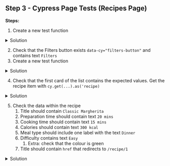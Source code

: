 ## Step 3 - Cypress Page Tests (Recipes Page)

**Steps:**

1. Create a new test function
<details>
    <summary>
    Solution
    </summary>

```ts
it('should display the recipes pages data', () => {
    // tests here
});
```

</details>

2. Check that the Filters button exists `data-cy="filters-button"` and contains text `Filters`
3. Create a new test function
<details>
    <summary>
    Solution
    </summary>

```ts
it('should display the recipes pages data', () => {
    // Filters Button
    cy.get('[data-cy="filters-button"]').should('exist');
    cy.get('[data-cy="filters-button"]').should('contain.text', 'Filters');
});
```
</details>

4. Check that the first card of the list contains the expected values. Get the recipe item with `cy.get(...).as('recipe)`
<details>
    <summary>
    Solution
    </summary>

```ts
it('should display the recipes pages data', () => {
    // ...
    
    cy.get('[data-cy="recipe-item"]').eq(0).as('recipe');
});
```
</details>

5. Check the data within the recipe
   1. Title should contain `Classic Margherita`
   2. Preparation time should contain text `20 mins`
   3. Cooking time should contain text `15 mins`
   4. Calories should contain text `300 kcal`
   5. Meal type should include one label with the text `Dinner`
   6. Difficulty contains text `Easy`
       1. Extra: check that the colour is green
   7. Title should contain `href` that redirects to `/recipe/1`

<details>
    <summary>
    Solution
    </summary>

```ts
    it('should display the recipes pages data', () => {
        // Filters Button
        cy.get('[data-cy="filters-button"]').should('exist');
        cy.get('[data-cy="filters-button"]').should('contain.text', 'Filters');

        // Get the first recipe on the list
        cy.get('[data-cy="recipe-item"]').eq(0).as('recipe');

        // Recipe data
        cy.get('@recipe').within(() => {
            // Title
            cy.get('[data-cy="recipe-title"]').should(
                'contain.text',
                'Classic Margherita Pizza'
            );

            // Preparation time
            cy.get('[data-cy="recipe-preparation-time"]').should(
                'contain.text',
                '20 mins'
            );

            // Cooking time
            cy.get('[data-cy="recipe-cooking-time"]').should(
                'contain.text',
                '15 mins'
            );

            // Calories
            cy.get('[data-cy="recipe-calories"]').should(
                'contain.text',
                '300 kcal'
            );

            // Meal Type
            cy.get('[data-cy="recipe-meal-type"]').should('have.length', 1);

            // Difficulty
            cy.get('[data-cy="recipe-difficulty"]').should('contain', 'Easy');
            cy.get('[data-cy="recipe-difficulty"]').should(
                'have.css',
                'background-color',
                'rgba(34, 197, 94, 0.16)'
            );

            // Title URL
            cy.get('[data-cy="recipe-title"]')
                .should('have.attr', 'href')
                .and('include', '/recipes/1');
        });
    });
```
</details>
